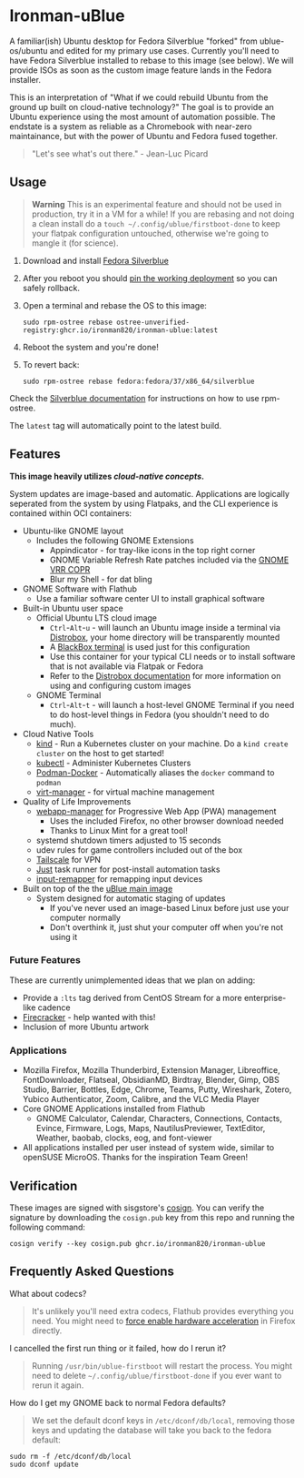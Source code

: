 # Ironman-uBlue

A familiar(ish) Ubuntu desktop for Fedora Silverblue "forked" from ublue-os/ubuntu and edited for my primary use cases.
Currently you'll need to have Fedora Silverblue installed to rebase to this image (see below). We will provide ISOs as soon as the custom image feature lands in the Fedora installer.

This is an interpretation of "What if we could rebuild Ubuntu from the ground up built on cloud-native technology?"
The goal is to provide an Ubuntu experience using the most amount of automation possible.
The endstate is a system as reliable as a Chromebook with near-zero maintainance, but with the power of Ubuntu and Fedora fused together.

> "Let's see what's out there." - Jean-Luc Picard

## Usage

> **Warning**
> This is an experimental feature and should not be used in production, try it in a VM for a while! If you are rebasing and not doing a clean install do a `touch ~/.config/ublue/firstboot-done` to keep your flatpak configuration untouched, otherwise we're going to mangle it (for science).

1.  Download and install [Fedora Silverblue](https://silverblue.fedoraproject.org/download)
1.  After you reboot you should [pin the working deployment](https://docs.fedoraproject.org/en-US/fedora-silverblue/faq/#_about_using_silverblue) so you can safely rollback.
1.  Open a terminal and rebase the OS to this image:

        sudo rpm-ostree rebase ostree-unverified-registry:ghcr.io/ironman820/ironman-ublue:latest

1.  Reboot the system and you're done!

1.  To revert back:

        sudo rpm-ostree rebase fedora:fedora/37/x86_64/silverblue

Check the [Silverblue documentation](https://docs.fedoraproject.org/en-US/fedora-silverblue/) for instructions on how to use rpm-ostree.

The `latest` tag will automatically point to the latest build.

## Features

**This image heavily utilizes _cloud-native concepts_.**

System updates are image-based and automatic. Applications are logically seperated from the system by using Flatpaks, and the CLI experience is contained within OCI containers:

- Ubuntu-like GNOME layout
  - Includes the following GNOME Extensions
    - Appindicator - for tray-like icons in the top right corner
    - GNOME Variable Refresh Rate patches included via the [GNOME VRR COPR](https://copr.fedorainfracloud.org/coprs/kylegospo/gnome-vrr/)
    - Blur my Shell - for dat bling
- GNOME Software with Flathub
  - Use a familiar software center UI to install graphical software
- Built-in Ubuntu user space
  - Official Ubuntu LTS cloud image
    - `Ctrl`-`Alt`-`u` - will launch an Ubuntu image inside a terminal via [Distrobox](https://github.com/89luca89/distrobox), your home directory will be transparently mounted
    - A [BlackBox terminal](https://www.omgubuntu.co.uk/2022/07/blackbox-gtk4-terminal-emulator-for-gnome) is used just for this configuration
    - Use this container for your typical CLI needs or to install software that is not available via Flatpak or Fedora
    - Refer to the [Distrobox documentation](https://distrobox.privatedns.org/#distrobox) for more information on using and configuring custom images
  - GNOME Terminal
    - `Ctrl`-`Alt`-`t` - will launch a host-level GNOME Terminal if you need to do host-level things in Fedora (you shouldn't need to do much).
- Cloud Native Tools
  - [kind](https://kind.sigs.k8s.io/) - Run a Kubernetes cluster on your machine. Do a `kind create cluster` on the host to get started!
  - [kubectl](https://kubernetes.io/docs/reference/kubectl/) - Administer Kubernetes Clusters
  - [Podman-Docker](https://github.com/containers/podman) - Automatically aliases the `docker` command to `podman`
  - [virt-manager](https://virt-manager.org/) - for virtual machine management
- Quality of Life Improvements
  - [webapp-manager](https://github.com/linuxmint/webapp-manager) for Progressive Web App (PWA) management
    - Uses the included Firefox, no other browser download needed
    - Thanks to Linux Mint for a great tool!
  - systemd shutdown timers adjusted to 15 seconds
  - udev rules for game controllers included out of the box
  - [Tailscale](https://tailscale.com/) for VPN
  - [Just](https://github.com/casey/just) task runner for post-install automation tasks
  - [input-remapper](https://github.com/sezanzeb/input-remapper) for remapping input devices
- Built on top of the the [uBlue main image](https://github.com/ublue-os/main)
  - System designed for automatic staging of updates
    - If you've never used an image-based Linux before just use your computer normally
    - Don't overthink it, just shut your computer off when you're not using it

### Future Features

These are currently unimplemented ideas that we plan on adding:

- Provide a `:lts` tag derived from CentOS Stream for a more enterprise-like cadence
- [Firecracker](https://github.com/firecracker-microvm/firecracker) - help wanted with this!
- Inclusion of more Ubuntu artwork

### Applications

- Mozilla Firefox, Mozilla Thunderbird, Extension Manager, Libreoffice, FontDownloader, Flatseal, ObsidianMD, Birdtray, Blender, Gimp, OBS Studio, Barrier, Bottles, Edge, Chrome, Teams, Putty, Wireshark, Zotero, Yubico Authenticator, Zoom, Calibre, and the VLC Media Player
- Core GNOME Applications installed from Flathub
  - GNOME Calculator, Calendar, Characters, Connections, Contacts, Evince, Firmware, Logs, Maps, NautilusPreviewer, TextEditor, Weather, baobab, clocks, eog, and font-viewer
- All applications installed per user instead of system wide, similar to openSUSE MicroOS. Thanks for the inspiration Team Green!

## Verification

These images are signed with sisgstore's [cosign](https://docs.sigstore.dev/cosign/overview/). You can verify the signature by downloading the `cosign.pub` key from this repo and running the following command:

    cosign verify --key cosign.pub ghcr.io/ironman820/ironman-ublue

## Frequently Asked Questions

What about codecs?

> It's unlikely you'll need extra codecs, Flathub provides everything you need. You might need to [force enable hardware acceleration](https://fedoraproject.org/wiki/Firefox_Hardware_acceleration#Web_page_rendering) in Firefox directly.

I cancelled the first run thing or it failed, how do I rerun it?

> Running `/usr/bin/ublue-firstboot` will restart the process. You might need to delete `~/.config/ublue/firstboot-done` if you ever want to rerun it again.

How do I get my GNOME back to normal Fedora defaults?

> We set the default dconf keys in `/etc/dconf/db/local`, removing those keys and updating the database will take you back to the fedora default:

    sudo rm -f /etc/dconf/db/local
    sudo dconf update
